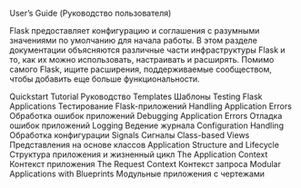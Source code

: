 User’s Guide (Руководство пользователя)

Flask предоставляет конфигурацию и соглашения с разумными значениями по умолчанию для начала
работы. В этом разделе документации объясняются различные части инфраструктуры Flask и то,
как их можно использовать, настраивать и расширять. Помимо самого Flask, ищите расширения,
поддерживаемые сообществом, чтобы добавить еще больше функциональности.

Quickstart
Tutorial                        Руководство
Templates                       Шаблоны
Testing Flask Applications      Тестирование Flask-приложений
Handling Application Errors     Обработка ошибок приложений
Debugging Application Errors    Отладка ошибок приложений
Logging                         Ведение журнала
Configuration Handling          Обработка конфигурации
Signals                         Сигналы
Class-based Views               Представления на основе классов
Application Structure and Lifecycle     Структура приложения и жизненный цикл
The Application Context         Контекст приложения
The Request Context             Контекст запроса
Modular Applications with Blueprints    Модульные приложения с чертежами
